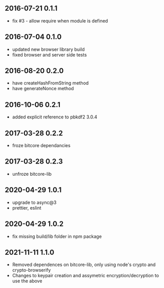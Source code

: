 2016-07-21 0.1.1
----------------
- fix #3 - allow require when module is defined

2016-07-04 0.1.0
----------------
- updated new browser library build
- fixed browser and server side tests

2016-08-20 0.2.0
----------------
- have createHashFromString method
- have generateNonce method

2016-10-06 0.2.1
----------------
- added explicit reference to pbkdf2 3.0.4

2017-03-28 0.2.2
----------------
- froze bitcore dependancies

2017-03-28 0.2.3
----------------
- unfroze bitcore-lib

2020-04-29 1.0.1
----------------
- upgrade to async@3
- prettier, eslint

2020-04-29 1.0.2
----------------
- fix missing build/lib folder in npm package

2021-11-11 1.1.0
----------------
- Removed dependences on bitcore-lib, only using node's crypto and crypto-browserify
- Changes to keypair creation and assymetric encryption/decryption to use the above
